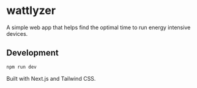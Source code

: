 # wattlyzer

A simple web app that helps find the optimal time to run energy intensive devices.

## Development

```bash
npm run dev
```

Built with Next.js and Tailwind CSS.
